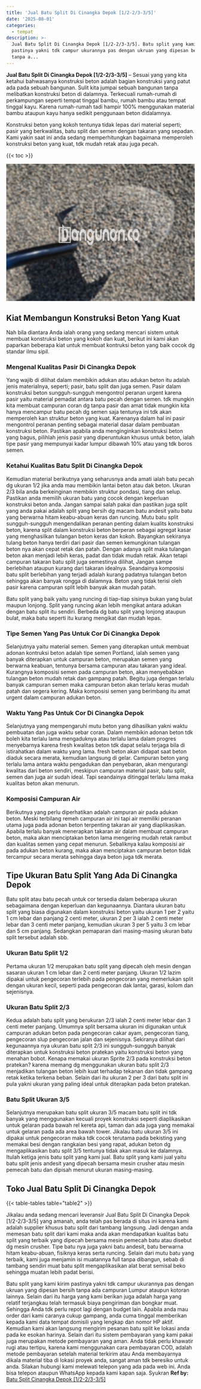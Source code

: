 ```yaml
---
title: 'Jual Batu Split Di Cinangka Depok [1/2-2/3-3/5]'
date: '2025-08-01'
categories:
  - tempat
description: >-
  Jual Batu Split Di Cinangka Depok [1/2-2/3-3/5]. Batu split yang kami kirim
  pastinya yakni tdk campur ukurannya pas dengan ukruan yang dipesan bersih
  tanpa a...
---
```


**Jual Batu Split Di Cinangka Depok \[1/2-2/3-3/5\]** – Sesuai yang yang kita ketahui bahwasanya konstruksi beton adalah bagian konstruksi yang patut ada pada sebuah bangunan. Sulit kita jumpai sebuah bangunan tanpa melibatkan konstruksi beton di dalamnya. Terkecuali rumah-rumah di perkampungan seperti tempat tinggal bambu, rumah bambu atau tempat tinggal kayu. Karena rumah-rumah tadi hampir 100% menggunakan material bambu ataupun kayu hanya sedikit penggunaan beton didalamnya.

Konstruksi beton yang kokoh tentunya tidak lepas dari material seperti; pasir yang berkwalitas, batu split dan semen dengan takaran yang sepadan. Kami yakin saat ini anda sedang memperhitungkan bagaimana memperoleh konstruksi beton yang kuat, tdk mudah retak atau juga pecah.

{{< toc >}}

![Jual Batu Split Di Cinangka Depok [1/2-2/3-3/5]](/images/jual-batu-split-31.png)

## Kiat Membangun Konstruksi Beton Yang Kuat

Nah bila diantara Anda ialah orang yang sedang mencari sistem untuk membuat konstruksi beton yang kokoh dan kuat, berikut ini kami akan paparkan beberapa kiat untuk membuat kontruksi beton yang baik cocok dg standar ilmu sipil.

### Mengenal Kualitas Pasir Di Cinangka Depok

Yang wajib di dilihat dalam membikin adukan atau adukan beton itu adalah jenis materialnya, seperti; pasir, batu split dan juga semen. Pasir dalam konstruksi beton sungguh-sungguh mengontrol peranan urgent karena pasir yaitu material pemadat antara batu pecah dengan semen. tdk mungkin kita membuat campuran coran dg tanpa pasir dan amat tidak mungkin kita hanya mencampur batu pecah dg semen saja tentunya ini tdk akan memperoleh kan struktur beton yang kuat. Karenanya dalam hal ini pasir mengontrol peranan penting sebagai material dasar dalam pembuatan konstruksi beton. Pastikan apabila anda menginginkan konstruksi beton yang bagus, pilihlah jenis pasir yang diperuntukan khusus untuk beton, ialah tipe pasir yang mempunyai kadar lumpur dibawah 10% atau yang tdk boros semen.

### Ketahui Kualitas Batu Split Di Cinangka Depok

Kemudian material berikutnya yang seharusnya anda amati ialah batu pecah dg ukuran 1/2 jika anda mau membikin lantai beton atau dak beton. Ukuran 2/3 bila anda berkeinginan membikin struktur pondasi, tiang dan selup. Pastikan anda memilih ukuran batu yang cocok dengan keperluan konstruksi beton anda. Jangan sampai salah pakai dan pastikan juga split yang anda pakai adalah split yang bersih dg macam batu andesit yaitu batu yang berwarna hitam keabu-abuan keras dan runcing. Mutu batu split sungguh-sungguh mengendalikan peranan penting dalam kualits konstruksi beton, karena split dalam konstruksi beton berperan sebagai agregat kasar yang menghasilkan tulangan beton keras dan kokoh. Bayangkan sekiranya tulang beton hanya terdiri dari pasir dan semen kemungkinan tulangan beton nya akan cepat retak dan patah. Dengan adanya split maka tulangan beton akan menjadi lebih keras, padat dan tidak mudah retak. Akan tetapi campuran takaran batu split juga semestinya dilihat, Jangan sampe berlebihan ataupun kurang dari takaran idealnya. Seandainya komposisi batu split berlebihan yang terjadi adalah kurang padatnya tulangan beton sehingga akan banyak rongga di dalamnya. Beton yang tidak terisi oleh pasir karena campuran split lebih banyak akan mudah patah.

Batu split yang baik yaitu yang runcing di tiap-tiap sisinya bukan yang bulat maupun lonjong. Split yang runcing akan lebih mengikat antara adukan dengan batu split itu sendiri. Berbeda dg batu split yang lonjong ataupun bulat, maka batu seperti itu kurang mengikat dan mudah lepas.

### Tipe Semen Yang Pas Untuk Cor Di Cinangka Depok

Selanjutnya yaitu material semen. Semen yang diterapkan untuk membuat adonan kontruksi beton adalah tipe semen Portland, ialah semen yang banyak diterapkan untuk campuran beton, merupakan semen yang berwarna keabuan, tentunya bersama campuran atau takaran yang ideal. Kurangnya komposisi semen pada campuran beton, akan menyebabkan tulangan beton mudah retak dan gampang patah. Begitu juga dengan terlalu banyak campuran semen maka campuran beton akan terlalu keras mudah patah dan segera kering. Maka komposisi semen yang berimbang itu amat urgent dalam campuran adukan beton.

### Waktu Yang Pas Untuk Cor Di Cinangka Depok

Selanjutnya yang mempengaruhi mutu beton yang dihasilkan yakni waktu pembuatan dan juga waktu sebar coran. Dalam membikin adonan beton tdk boleh kita terlalu lama mengaduknya atau terlalu lama dalam progres menyebarnya karena fresh kwalitas beton tdk dapat selalu terjaga bila di istirahatkan dalam waktu yang lama. fresh beton akan didapat saat beton diaduk secara merata, kemudian langsung di gelar. Campuran beton yang terlalu lama antara waktu pengadukan dan penyebaran, akan mengurangi kwalitas dari beton sendiri, meskipun campuran material pasir, batu split, semen dan juga air sudah ideal. Tapi seandainya ditinggal terlalu lama maka kualitas beton akan menurun.

### Komposisi Campuran Air

Berikutnya yang perlu diperhatikan adalah campuran air pada adukan beton. Meski terbilang remeh campuran air ini tapi air memiliki peranan utama juga pada adonan beton terpenting takaran air yang diaplikasikan. Apabila terlalu banyak menerapkan takaran air dalam membuat campuran beton, maka akan menciptakan beton lama mengering mudah retak rambut dan kualitas semen yang cepat menurun. Sebaliknya kalau komposisi air pada adukan beton kurang, maka akan menciptakan campuran beton tidak tercampur secara merata sehingga daya beton juga tdk merata.

## Tipe Ukuran Batu Split Yang Ada Di Cinangka Depok

Batu split atau batu pecah untuk cor tersedia dalam beberapa ukuran sebagaimana dengan keperluan dan kegunaannya. Diantara ukuran batu split yang biasa digunakan dalam konstruksi beton yaitu ukuran 1 per 2 yaitu 1 cm lebar dan panjang 2 centi meter, ukuran 2 per 3 ialah 2 centi meter lebar dan 3 centi meter panjang, kemudian ukuran 3 per 5 yaitu 3 cm lebar dan 5 cm panjang. Sedangkan pemaparan dari masing-masing ukuran batu split tersebut adalah sbb.

### Ukuran Batu Split 1/2

Pertama ukuran 1/2 merupakan batu split yang dipecah oleh mesin dengan sasaran ukuran 1 cm lebar dan 2 centi meter panjang. Ukuran 1/2 lazim dipakai untuk pengecoran terlebih pada pengecoran yang memerlukan split dengan ukuran kecil, seperti pada pengecoran dak lantai, garasi, kolom dan sejenisnya.

### Ukuran Batu Split 2/3

Kedua adalah batu split yang berukuran 2/3 ialah 2 centi meter lebar dan 3 centi meter panjang. Umumnya split bersama ukuran ini digunakan untuk campuran adukan beton pada pengecoran cakar ayam, pengecoran tiang, pengecoran slup pengecoran jalan dan sejenisnya. Sekiranya dilihat dari kegunaannya nya ukuran batu split 2/3 ini sungguh-sungguh banyak diterapkan untuk konstruksi beton pratekan yaitu konstruksi beton yang menahan bobot. Kenapa memakai ukuran Sprite 2/3 pada konstruksi beton pratekan? karena memang dg menggunakan ukuran batu split 2/3 menjadikan tulangan beton lebih kuat terhadap tekanan dan tidak gampang retak ketika terkena beban. Selain dari itu ukuran 2 per 3 dari batu split ini pula yakni ukuran yang paling ideal untuk diterapkan pada beton pratekan.

### Batu Split Ukuran 3/5

Selanjutnya merupakan batu split ukuran 3/5 macam batu split ini tdk banyak yang menggunakan kecuali proyek konstruksi seperti diaplikasikan untuk gelaran pada bawah rel kereta api, taman dan ada juga yang memakai untuk gelaran pada ada area bawah tower. Jikalau batu ukuran 3/5 ini dipakai untuk pengecoran maka tdk cocok terutama pada bekisting yang memakai besi dengan rangkaian besi yang rapat, adukan beton dg mengaplikasikan batu split 3/5 tentunya tidak akan masuk ke dalamnya. Itulah ketiga jenis batu split yang kami jual. Batu split yang kami jual yaitu batu split jenis andesit yang dipecah bersama mesin crusher atau mesin pemecah batu dan dipisah menurut ukuran masing-masing.

## Toko Jual Batu Split Di Cinangka Depok

{{< table-tables table="table2" >}}

Jikalau anda sedang mencari leveransir Jual Batu Split Di Cinangka Depok \[1/2-2/3-3/5\] yang amanah, anda telah pas berada di situs ini karena kami adalah supplier khusus batu split dari tambang langsung. Jadi dengan anda memesan batu split dari kami maka anda akan mendapatkan kualitas batu split yang terbaik yang dipecah bersama mesin pemecah batu atau disebut dg mesin crusher. Tipe batu nya juga yakni batu andesit, batu berwarna hitam keabu-abuan, fisiknya keras serta runcing. Selain dari mutu batu yang terbaik, kami juga menjamin isi muatannya full tanpa dibangun, sebab di tambang sendiri muat batu split mengaplikasikan alat berat semisal beko sehingga muatan lebih padat berisi.

Batu split yang kami kirim pastinya yakni tdk campur ukurannya pas dengan ukruan yang dipesan bersih tanpa ada campuran Lumpur ataupun kotoran lainnya. Selain dari itu harga yang kami berikan juga adalah harga yang relatif terjangkau telah termasuk biaya pengiriman dan bongkar muat. Sehingga Anda tdk perlu repot lagi dengan budget lain. Apabila anda mau order dari kami caranya cukup gampang, anda cuma tinggal memberikan kepada kami data tempat domisili yang lengkap dan nomor HP aktif. Kemudian kami akan langsung mengirim pesanan batu split ke lokasi anda pada ke esokan harinya. Selain dari itu sistem pembayaran yang kami pakai juga merupakan metode pembayaran yang aman. Anda tidak perlu khawatir rugi atau tertipu, karena kami menggunakan cara pembayaran COD, adalah metode pembayaran setelah material terkirim atau Anda membayarnya dikala material tiba di lokasi proyek anda, sangat aman tdk beresiko untuk anda. Silakan hubungi kami melewati telepon yang ada pada web ini. Anda bisa telepon ataupun WhatsApp kepada kami kapan saja. Syukran
**Ref by:** [Batu Split Cinangka Depok [1/2-2/3-3/5]](https://id.wikipedia.org/wiki/Batu)
